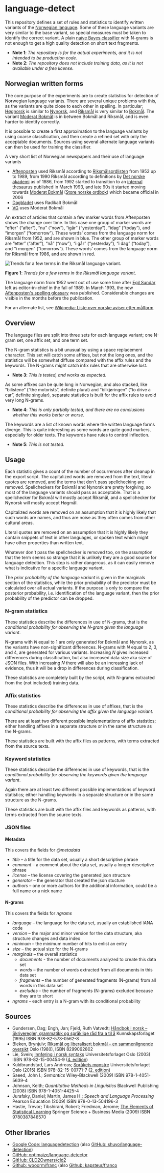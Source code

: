 # language-detect

This repository defines a set of rules and statistics to identify written variants of the [Norwegian language](https://en.wikipedia.org/wiki/Norwegian_language). Some of these language variants are very similar to the base variant, so special measures must be taken to identify the correct variant. A plain [naïve Bayes classifier](https://en.wikipedia.org/wiki/Naive_Bayes_classifier) with N-grams is not enough to get a high quality detection on short text fragments.

- **Note 1**: *The repository is for the actual experiments, and it is not intended to be production code.*
- **Note 2**: *The repository does not include training data, as it is not available under a free license.*

## Norwegian written forms

The core purpose of the experiments are to create statistics for detection of Norwegian language variants. There are several unique problems with this, as the variants are quite close to each other in spelling. In particular; [Høgnorsk](https://en.wikipedia.org/wiki/Høgnorsk) is similar to [Nynorsk](https://en.wikipedia.org/wiki/Nynorsk), and [Riksmål](https://en.wikipedia.org/wiki/Riksmål) is very similar to [Bokmål](https://en.wikipedia.org/wiki/Bokmål). The variant [Moderat Bokmål](https://no.wikipedia.org/wiki/Moderat_bokmål) is in between Bokmål and Riksmål, and is even harder to identify correctly.

It is possible to create a first approximation to the language variants by using coarse classification, and then create a refined set with only the acceptable documents. Sources using several alternate language variants can then be used for training the classifier.

A very short list of Norwegian newspapers and their use of language variants

- [Aftenposten](https://en.wikipedia.org/wiki/Aftenposten) used Riksmål according to [Riksmålsordlisten](https://en.wikipedia.org/wiki/Riksm%C3%A5lsordlisten) from 1952 up to 1989, from 1990 Riksmål according to definitions by [Det norske akademi](https://en.wikipedia.org/wiki/Det_norske_akademi) as of 1986, from 1992 started to transition to an [internal thesaurus](https://bibsys-almaprimo.hosted.exlibrisgroup.com/permalink/f/1fb9390/BIBSYS_ILS71464468560002201) published in March 1993, and late 90s it started moving towards [Moderat Bokmål](https://no.wikipedia.org/wiki/Moderat_bokm%C3%A5l) ([Store norske ordbok](https://bibsys-almaprimo.hosted.exlibrisgroup.com/permalink/f/1fb9390/BIBSYS_ILS71491256310002201)) which became official in 2006
- [Dagbladet](https://en.wikipedia.org/wiki/Dagbladet) uses Radikalt Bokmål
- [VG](https://en.wikipedia.org/wiki/Verdens_Gang) uses Moderat Bokmål

An extract of articles that contain a few marker words from Aftenposten shows the change over time. In this case one group of marker words are “efter” (“after”), “nu” (“now”), “igår” (“yesterday”), “idag” (“today”), and “imorgen” (“tomorrow”). These words' comes from the language norm for Riksmål from 1952, and are shown in blue. The other group of marker words are “etter” (“after”), “nå” (“now”), “i går” (“yesterday”), “i dag” (“today”), and “i morgen” (“tomorrow”). These words' comes from the language norm for Riksmål from 1986, and are shown in red.

![Trends for a few terms in the Riksmål language variant.](./trend-aft.png)

**Figure 1**: *Trends for a few terms in the Riksmål language variant.*

The language norm from 1952 went out of use some time after [Egil Sundar](https://no.wikipedia.org/wiki/Egil_Sundar) left as editor-in-chief in the fall of 1989. In March 1993, the new [Aftenposten's spelling glossary](https://bibsys-almaprimo.hosted.exlibrisgroup.com/permalink/f/1fb9390/BIBSYS_ILS71464468560002201) was published. Considerable changes are visible in the months before the publication.

For an alternate list, see [Wikipedia: Liste over norske aviser etter målform](https://no.wikipedia.org/wiki/Liste_over_norske_aviser_etter_m%C3%A5lform)

## Overview

The language files are split into three sets for each language variant; one N-gram set, one affix set, and one term set.

The N-gram statistics is a bit unusual by using a space replacement character. This set will catch some affixes, but not the long ones, and the statistics will be somewhat diffuse compared with the affix rules and the keywords. The N-grams might catch infix rules that are otherwise lost.

- **Note 3**: *This is tested, and works as expected.*

As some affixes can be quite long in Norwegian, and also stacked, like “bilistene” (“the motorists”, definite plural) and “bilkjøringen” (“to drive a car”, definite singular), separate statistics is built for the affix rules to avoid very long N-grams.

- **Note 4**: *This is only partially tested, and there  are no conclusions whether this works better or worse.*

The keywords are a list of known words where the written language forms diverge. This is quite interesting as some words are quite good markers, especially for older texts. The keywords have rules to control inflection.

- **Note 5**: *This is not tested.*

## Usage

Each statistic gives a count of the number of occurrences after cleanup in the export script. The capitalized words are removed from the text, literal quotes are removed, and the terms that don't pass spellchecking are removed. Spellcheckers for Bokmål and Nynorsk are pretty forgiving, so most of the language variants should pass as acceptable. That is a spellchecker for Bokmål will mostly accept Riksmål, and a spellchecker for Nynorsk will mostly accept Høgmål.

Capitalized words are removed on an assumption that it is highly likely that such words are names, and thus are noise as they often comes from other cultural areas.

Literal quotes are removed on an assumption that it is highly likely they contain snippets of text in other languages, or spoken text which might have other properties than written text.

Whatever don't pass the spellchecker is removed too, on the assumption that the term seems so strange that it is unlikely they are a good source for language detection. This step is rather dangerous, as it can easily remove what is indicative for a specific language variant.

The *prior probability of the language variant* is given in the marginals section of the statistics, while the prior probability of the predictor must be calculated over all actual variants. If the purpose is only to compare the posterior probability, i.e. identification of the language variant, then the prior probability of the predictor can be dropped.

### N-gram statistics

These statistics describe the differences in use of N-grams, that is the *conditional probability for observing the N-gram given the language variant*.

N-grams with *N* equal to 1 are only generated for Bokmål and Nynorsk, as the variants have non-significant differences. N-grams with *N* equal to 2, 3, and 4, are generated for various variants. Increasing *N* gives increased differences during classification, but also increased data size aka size of JSON files. With increasing *N* there will also be an increasing lack of evidence, thus it will be a drop in differences during classification.

These statistics are completely built by the script, with N-grams extracted from the (not included) training data.

### Affix statistics

These statistics describe the differences in use of affixes, that is the *conditional probability for observing the affix given the language variant*.

There are at least two different possible implementations of affix statistics; either handling affixes in a separate structure or in the same structure as the N-grams.

These statistics are built with the affix files as patterns, with terms extracted from the source texts.

### Keyword statistics

These statistics describe the differences in use of keywords, that is the *conditional probability for observing the keywords given the language variant*.

Again there are at least two different possible implementations of keyword statistics; either handling keywords in a separate structure or in the same structure as the N-grams.

These statistics are built with the affix files and keywords as patterns, with terms extracted from the source texts.

### JSON files

#### Metadata

This covers the fields for *@metadata*

- *title* – a title for the data set, usually a short descriptive phrase
- *comment* – a comment about the data set, usually a longer descriptive phrase
- *license* – the license covering the generated json structure
- *generator* – the generator that created the json stucture
- *authors* – one or more authors for the additional information, could be a full name or a nick name

#### N-grams

This covers the fields for *ngrams*

- *language* – the language for the data set, usually an established IANA code
- *version* – the major and minor version for the data structure, aka structure changes and data index
- *minimum* – the minimum number of hits to enlist an entry
- *size* – the actual size for the N-grams
- *marginals* – the overall statistics
  - *documents* - the number of documents analyzed to create this data set
  - *words* – the number of words extracted from all documents in this data set
  - *fragments* – the number of generated fragments (N-grams) from all words in this data set
  - *excludes* – the number of fragments (N-grams) excluded because they are to short
- *ngrams* – each entry is a N-gram with its conditional probability

## Sources

- Gundersen, Dag; Engh, Jan; Fjeld, Ruth Vatvedt; [Håndbok i norsk – Skriveregler, grammatikk og språklige råd fra a til å](https://bibsys-almaprimo.hosted.exlibrisgroup.com/primo-explore/fulldisplay?docid=BIBSYS_ILS71482075340002201&context=L&vid=BIBSYS&search_scope=default_scope&tab=default_tab&lang=no_NO) Kunnskapsforlaget (1995) ISBN 978-82-573-0562-8
- Bleken, Brynjulv; [Riksmål og liberalisert bokmål – en sammenlignende oversikt](http://urn.nb.no/URN:NBN:no-nb_digibok_2014020606085) Oslo (1980), ISBN 8299062802
- Lie, Svein; [Innføring i norsk syntaks](http://urn.nb.no/URN:NBN:no-nb_digibok_2009021804107) Universitetsforlaget Oslo (2003) ISBN 978-82-15-00454-9 ([4. edition](http://urn.nb.no/URN:NBN:no-nb_digibok_2007092000090))
- Kuldbrandstad, Lars Andreas; [Språkets mønstre](http://urn.nb.no/URN:NBN:no-nb_digibok_2011082605006) Universitetsforlaget Oslo (2015) ISBN 978-82-15-00771-7 ([2. edition](http://urn.nb.no/URN:NBN:no-nb_digibok_2008082100028))
- Saeed, John I.; *Semantics* Wiley-Blackwell (2009) ISBN 978-1-4051-5639-4
- Johnson, Keith; *Quantitative Methods in Linguistics* Blackwell Publishing (2008) ISBN 978-1-4051-4425-4
- Jurafsky, Daniel; Martin, James H.; *Speech and Language Processing* Pearson Education (2009) ISBN 978-0-13-504196-3
- Hastie, Trevor; Tibshirani, Robert; Friedman, Jerome; [The Elements of Statistical Learning](https://bibsys-almaprimo.hosted.exlibrisgroup.com/primo-explore/fulldisplay?docid=BIBSYS_ILS71505101120002201&context=L&vid=BIBSYS&search_scope=default_scope&isFrbr=true&tab=default_tab&lang=no_NO) Springer Science + Business Media (2009) ISBN 9780387848570

## Other libraries

- [Google Code: languagedetection](https://code.google.com/archive/p/language-detection/#!) (also [GitHub: shuyo/language-detection](https://github.com/shuyo/language-detection))
- [GitHub: optimaize/language-detector](https://github.com/optimaize/language-detector)
- [GitHub: CLD2Owners/cld2](https://github.com/CLD2Owners/cld2)
- [Github: wooorm/franc](https://github.com/wooorm/franc) (also [Github: kapsteur/franco](https://github.com/kapsteur/franco)
